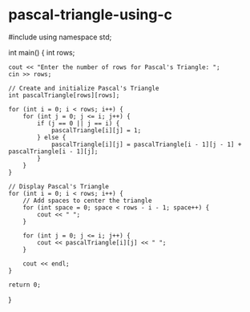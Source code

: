 # pascal-triangle-using-c
#include <iostream>
using namespace std;

int main() {
    int rows;

    cout << "Enter the number of rows for Pascal's Triangle: ";
    cin >> rows;

    // Create and initialize Pascal's Triangle
    int pascalTriangle[rows][rows];

    for (int i = 0; i < rows; i++) {
        for (int j = 0; j <= i; j++) {
            if (j == 0 || j == i) {
                pascalTriangle[i][j] = 1;
            } else {
                pascalTriangle[i][j] = pascalTriangle[i - 1][j - 1] + pascalTriangle[i - 1][j];
            }
        }
    }

    // Display Pascal's Triangle
    for (int i = 0; i < rows; i++) {
        // Add spaces to center the triangle
        for (int space = 0; space < rows - i - 1; space++) {
            cout << " ";
        }

        for (int j = 0; j <= i; j++) {
            cout << pascalTriangle[i][j] << " ";
        }

        cout << endl;
    }

    return 0;
}
